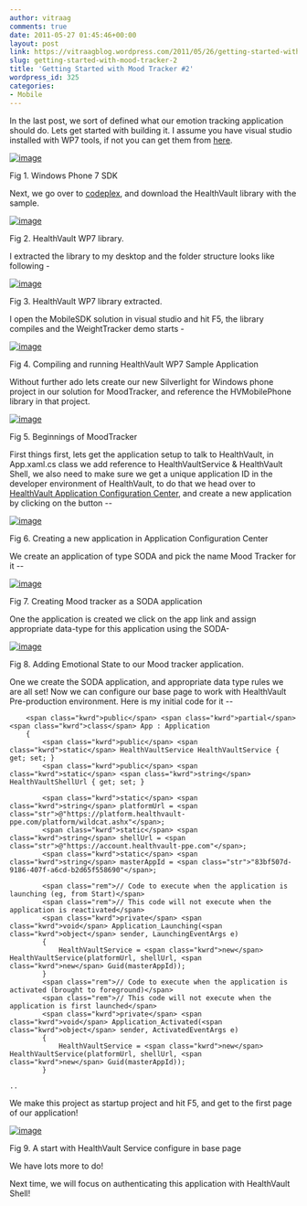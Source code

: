 ```yaml
---
author: vitraag
comments: true
date: 2011-05-27 01:45:46+00:00
layout: post
link: https://vitraagblog.wordpress.com/2011/05/26/getting-started-with-mood-tracker-2/
slug: getting-started-with-mood-tracker-2
title: 'Getting Started with Mood Tracker #2'
wordpress_id: 325
categories:
- Mobile
---
```


In the last post, we sort of defined what our emotion tracking application should do. Lets get started with building it. I assume you have visual studio installed with WP7 tools, if not you can get them from [here](http://create.msdn.com/en-us/home/getting_started).

[![image]({{site.images}}/2011/05/image3.png)](http://create.msdn.com/en-us/home/getting_started)

Fig 1. Windows Phone 7 SDK

Next, we go over to [codeplex](http://healthvaultwp7.codeplex.com/), and download the HealthVault library with the sample.

[![image]({{site.images}}/2011/05/image4.png)](http://healthvaultwp7.codeplex.com/)

Fig 2. HealthVault WP7 library.

I extracted the library to my desktop and the folder structure looks like following -

[![image]({{site.images}}/2011/05/image_thumb3.png)]({{site.images}}/2011/05/image5.png)

Fig 3. HealthVault WP7 library extracted.

I open the MobileSDK solution in visual studio and hit F5, the library compiles and the WeightTracker demo starts -

[![image]({{site.images}}/2011/05/image_thumb4.png)]({{site.images}}/2011/05/image6.png)

Fig 4. Compiling and running HealthVault WP7 Sample Application

Without further ado lets create our new Silverlight for Windows phone project in our solution for MoodTracker, and reference the HVMobilePhone library in that project.

[![image]({{site.images}}/2011/05/image_thumb5.png)]({{site.images}}/2011/05/image7.png)

Fig 5. Beginnings of MoodTracker

First things first, lets get the application setup to talk to HealthVault, in App.xaml.cs class we add reference to HealthVaultService & HealthVault Shell, we also need to make sure we get a unique application ID in the developer environment of HealthVault, to do that we head over to [HealthVault Application Configuration Center](http://config.healthvault-ppe.com/), and create a new application by clicking on the button --

[![image]({{site.images}}/2011/05/image_thumb6.png)]({{site.images}}/2011/05/image8.png)

Fig 6. Creating a new application in Application Configuration Center

We create an application of type SODA and pick the name Mood Tracker for it --

[![image]({{site.images}}/2011/05/image_thumb7.png)]({{site.images}}/2011/05/image9.png)

Fig 7. Creating Mood tracker as a SODA application

One the application is created we click on the app link and assign appropriate data-type for this application using the SODA-

[![image]({{site.images}}/2011/05/image_thumb8.png)]({{site.images}}/2011/05/image10.png)

Fig 8. Adding Emotional State to our Mood tracker application.

One we create the SODA application, and appropriate data type rules we are all set! Now we can configure our base page to work with HealthVault Pre-production environment. Here is my initial code for it --

    
    
        <span class="kwrd">public</span> <span class="kwrd">partial</span> <span class="kwrd">class</span> App : Application
        {
            <span class="kwrd">public</span> <span class="kwrd">static</span> HealthVaultService HealthVaultService { get; set; }
            <span class="kwrd">public</span> <span class="kwrd">static</span> <span class="kwrd">string</span> HealthVaultShellUrl { get; set; }
    
            <span class="kwrd">static</span> <span class="kwrd">string</span> platformUrl = <span class="str">@"https://platform.healthvault-ppe.com/platform/wildcat.ashx"</span>;
            <span class="kwrd">static</span> <span class="kwrd">string</span> shellUrl = <span class="str">@"https://account.healthvault-ppe.com"</span>;
            <span class="kwrd">static</span> <span class="kwrd">string</span> masterAppId = <span class="str">"83bf507d-9186-407f-a6cd-b2d65f558690"</span>;
    
            <span class="rem">// Code to execute when the application is launching (eg, from Start)</span>
            <span class="rem">// This code will not execute when the application is reactivated</span>
            <span class="kwrd">private</span> <span class="kwrd">void</span> Application_Launching(<span class="kwrd">object</span> sender, LaunchingEventArgs e)
            {
                HealthVaultService = <span class="kwrd">new</span> HealthVaultService(platformUrl, shellUrl, <span class="kwrd">new</span> Guid(masterAppId));
            }
            <span class="rem">// Code to execute when the application is activated (brought to foreground)</span>
            <span class="rem">// This code will not execute when the application is first launched</span>
            <span class="kwrd">private</span> <span class="kwrd">void</span> Application_Activated(<span class="kwrd">object</span> sender, ActivatedEventArgs e)
            {
                HealthVaultService = <span class="kwrd">new</span> HealthVaultService(platformUrl, shellUrl, <span class="kwrd">new</span> Guid(masterAppId));
            }
    
    ..




We make this project as startup project and hit F5, and get to the first page of our application!

[![image]({{site.images}}/2011/05/image_thumb9.png)]({{site.images}}/2011/05/image11.png)

Fig 9. A start with HealthVault Service configure in base page

We have lots more to do!

Next time, we will focus on authenticating this application with HealthVault Shell!
